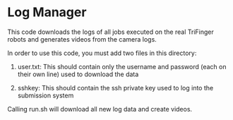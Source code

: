 # Log Manager

This code downloads the logs of all jobs executed on the real TriFinger robots and generates videos from the camera logs.

In order to use this code, you must add two files in this directory:

1) user.txt: This should contain only the username and password (each on their own line) used to download the data 

2) sshkey: This should contain the ssh private key used to log into the submission system


Calling run.sh will download all new log data and create videos.
